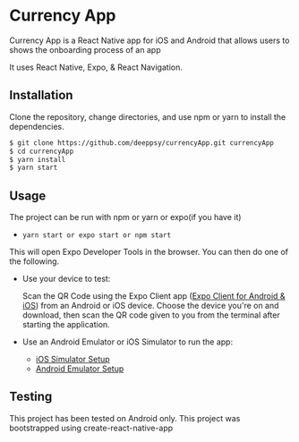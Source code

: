 # Currency App

Currency App is a React Native app for iOS and Android that allows users to shows the onboarding process of an app

It uses React Native, Expo, & React Navigation.

## Installation

Clone the repository, change directories, and use npm or yarn to install the dependencies.

```bash
$ git clone https://github.com/deeppsy/currencyApp.git currencyApp
$ cd currencyApp
$ yarn install
$ yarn start
```

## Usage

The project can be run with npm or yarn or expo(if you have it)

- `yarn start or expo start or npm start`

This will open Expo Developer Tools in the browser. You can then do one of the following.

- Use your device to test:

  Scan the QR Code using the Expo Client app ([Expo Client for Android & iOS](https://expo.dev/client)) from an Android or iOS device. Choose the device you're on and download, then scan the QR code given to you from the terminal after starting the application.

- Use an Android Emulator or iOS Simulator to run the app:
  - [iOS Simulator Setup](https://docs.expo.dev/workflow/ios-simulator/)
  - [Android Emulator Setup](https://docs.expo.dev/workflow/android-studio-emulator/)

## Testing

This project has been tested on Android only.
This project was bootstrapped using create-react-native-app
